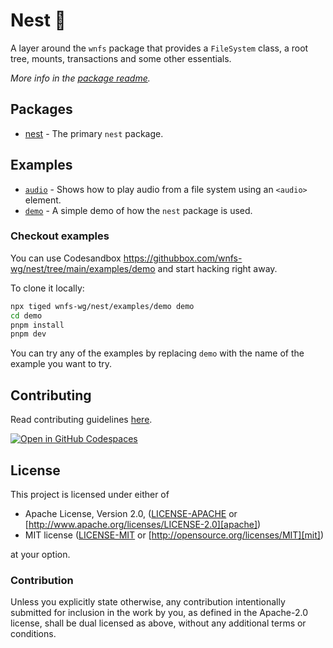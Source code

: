 # Nest 🪺

A layer around the `wnfs` package that provides a `FileSystem` class, a root tree, mounts, transactions and some other essentials.

_More info in the [package readme](https://github.com/wnfs-wg/nest/tree/main/packages/nest/README.md)._

## Packages

- [nest](https://github.com/wnfs-wg/nest/tree/main/packages/nest) - The primary `nest` package.

## Examples

- [`audio`](https://github.com/wnfs-wg/nest/tree/main/examples/audio) - Shows how to play audio from a file system using an `<audio>` element.
- [`demo`](https://github.com/wnfs-wg/nest/tree/main/examples/demo) - A simple demo of how the `nest` package is used.

### Checkout examples

You can use Codesandbox <https://githubbox.com/wnfs-wg/nest/tree/main/examples/demo> and start hacking right away.

To clone it locally:

```bash
npx tiged wnfs-wg/nest/examples/demo demo
cd demo
pnpm install
pnpm dev
```

You can try any of the examples by replacing `demo` with the name of the example you want to try.

## Contributing

Read contributing guidelines [here](.github/CONTRIBUTING.md).

[![Open in GitHub Codespaces](https://github.com/codespaces/badge.svg)](https://codespaces.new/wnfs-wg/nest)

## License

This project is licensed under either of

- Apache License, Version 2.0, ([LICENSE-APACHE](./LICENSE-APACHE) or
  [http://www.apache.org/licenses/LICENSE-2.0][apache])
- MIT license ([LICENSE-MIT](./LICENSE-MIT) or
  [http://opensource.org/licenses/MIT][mit])

at your option.

### Contribution

Unless you explicitly state otherwise, any contribution intentionally
submitted for inclusion in the work by you, as defined in the Apache-2.0
license, shall be dual licensed as above, without any additional terms or
conditions.

[apache]: https://www.apache.org/licenses/LICENSE-2.0
[mit]: http://opensource.org/licenses/MIT
